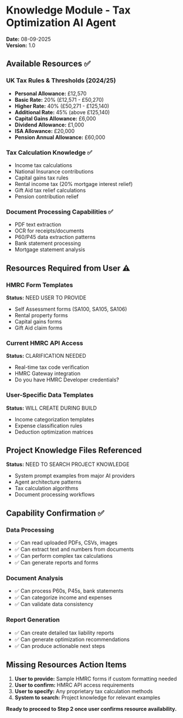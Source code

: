 # Knowledge Module - Tax Optimization AI Agent
**Date:** 08-09-2025  
**Version:** 1.0  

## Available Resources ✅

### UK Tax Rules & Thresholds (2024/25)
- **Personal Allowance:** £12,570
- **Basic Rate:** 20% (£12,571 - £50,270)
- **Higher Rate:** 40% (£50,271 - £125,140)
- **Additional Rate:** 45% (above £125,140)
- **Capital Gains Allowance:** £6,000
- **Dividend Allowance:** £1,000
- **ISA Allowance:** £20,000
- **Pension Annual Allowance:** £60,000

### Tax Calculation Knowledge ✅
- Income tax calculations
- National Insurance contributions
- Capital gains tax rules
- Rental income tax (20% mortgage interest relief)
- Gift Aid tax relief calculations
- Pension contribution relief

### Document Processing Capabilities ✅
- PDF text extraction
- OCR for receipts/documents
- P60/P45 data extraction patterns
- Bank statement processing
- Mortgage statement analysis

## Resources Required from User ⚠️

### HMRC Form Templates
**Status:** NEED USER TO PROVIDE
- Self Assessment forms (SA100, SA105, SA106)
- Rental property forms
- Capital gains forms
- Gift Aid claim forms

### Current HMRC API Access
**Status:** CLARIFICATION NEEDED
- Real-time tax code verification
- HMRC Gateway integration
- Do you have HMRC Developer credentials?

### User-Specific Data Templates
**Status:** WILL CREATE DURING BUILD
- Income categorization templates
- Expense classification rules
- Deduction optimization matrices

## Project Knowledge Files Referenced
**Status:** NEED TO SEARCH PROJECT KNOWLEDGE
- System prompt examples from major AI providers
- Agent architecture patterns
- Tax calculation algorithms
- Document processing workflows

## Capability Confirmation ✅

### Data Processing
- ✅ Can read uploaded PDFs, CSVs, images
- ✅ Can extract text and numbers from documents
- ✅ Can perform complex tax calculations
- ✅ Can generate reports and forms

### Document Analysis
- ✅ Can process P60s, P45s, bank statements
- ✅ Can categorize income and expenses
- ✅ Can validate data consistency

### Report Generation
- ✅ Can create detailed tax liability reports
- ✅ Can generate optimization recommendations
- ✅ Can produce actionable next steps

## Missing Resources Action Items
1. **User to provide:** Sample HMRC forms if custom formatting needed
2. **User to confirm:** HMRC API access requirements
3. **User to specify:** Any proprietary tax calculation methods
4. **System to search:** Project knowledge for relevant examples

**Ready to proceed to Step 2 once user confirms resource availability.**
